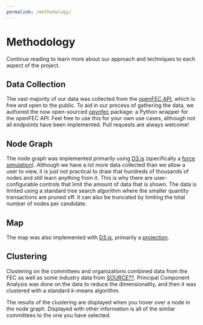 ```yaml
---
permalink: /methodology/
---
```


# Methodology

Continue reading to learn more about our approach and techniques to each aspect of the project.

## Data Collection

The vast majority of our data was collected from the [openFEC API](https://api.open.fec.gov/developers/), which is free and open to the public. To aid in our process of gathering the data, we authored the now open-sourced [opynfec](https://github.com/marco-team/opynfec) package: a Python wrapper for the openFEC API. Feel free to use this for your own use cases, although not all endpoints have been implemented. Pull requests are always welcome!

## Node Graph

The node graph was implemented primarily using [D3.js](https://d3js.org/) (specifically a [force simulation](https://github.com/d3/d3/blob/main/API.md#forces-d3-force)). Although we have a lot more data collected than we allow a user to view, it is just not practical to draw that hundreds of thousands of nodes and still learn anything from it. This is why there are user-configurable controls that limit the amount of data that is shown. The data is limited using a standard tree search algorithm where the smaller quantity transactions are pruned off. It can also be truncated by limiting the total number of nodes per candidate.

## Map

The map was also implemented with [D3.js](https://d3js.org/), primarily a [projection](https://github.com/d3/d3/blob/main/API.md#projections).

## Clustering

Clustering on the committees and organizations combined data from the FEC as well as some industry data from [SOURCE??](). Principal Component Analysis was done on the data to reduce the dimensionality, and then it was clustered with a standard $k$-means algorithm.

The results of the clustering are displayed when you hover over a node in the node graph. Displayed with other information is all of the similar committees to the one you have selected.